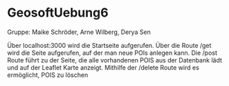 # GeosoftUebung6
Gruppe: Maike Schröder, Arne Wilberg, Derya Sen

Über localhost:3000 wird die Startseite aufgerufen. Über die Route /get wird die Seite aufgerufen, auf der man neue POIs anlegen kann. Die /post Route führt zu der Seite, die alle vorhandenen POIS aus der Datenbank lädt und auf der Leaflet Karte anzeigt. Mithilfe der /delete Route wird es ermöglicht, POIS zu löschen
